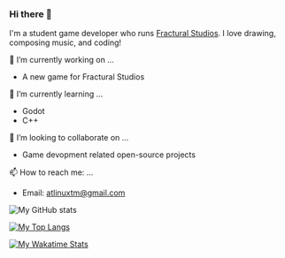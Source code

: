 ### Hi there 👋

I'm a student game developer who runs [Fractural Studios](https://github.com/Fractural). I love drawing, composing music, and coding!

🔭 I’m currently working on ...
- A new game for Fractural Studios

🌱 I’m currently learning ...
- Godot
- C++

👯 I’m looking to collaborate on ...
- Game devopment related open-source projects

📫 How to reach me: ...
- Email: atlinuxtm@gmail.com

![My GitHub stats](https://github-readme-stats.vercel.app/api?username=Atlinx&show_icons=true&theme=monokai)

[![My Top Langs](https://github-readme-stats.vercel.app/api/top-langs/?username=Atlinx&layout=compact&theme=monokai)](https://github.com/anuraghazra/github-readme-stats)

[![My Wakatime Stats](https://github-readme-stats.vercel.app/api/wakatime?username=Atlinx&theme=monokai)](https://github.com/anuraghazra/github-readme-stats)
